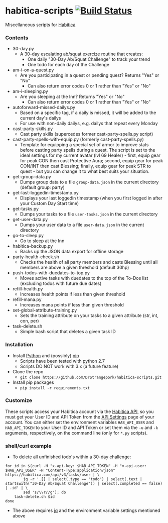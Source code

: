 # habitica-scripts [![Build Status](https://travis-ci.org/DrStrangepork/habitica-scripts.svg?branch=master)](https://travis-ci.org/DrStrangepork/habitica-scripts)
Miscellaneous scripts for [Habitica](http://habitica.com)

### Contents
- 30-day.py
    + A 30-day escalating ab/squat exercize routine that creates:
        * One daily "30-Day Ab/Squat Challenge" to track your trend
        * One todo for each day of the Challenge
- am-i-on-a-quest.py
    + Are you participating in a quest or pending quest? Returns "Yes" or "No"
        * Can also return error codes 0 or 1 rather than "Yes" or "No"
- am-i-sleeping.py
    + Are you sleeping at the Inn? Returns "Yes" or "No"
        * Can also return error codes 0 or 1 rather than "Yes" or "No"
- autoforward-missed-dailys.py
    + Based on a specific tag, if a daily is missed, it will be added to the current day's dailys
    + For use with non-daily dailys, e.g. dailys that repeat every Monday
- cast-party-skills.py
    + Cast party skills (supercedes former cast-party-spells.py script)
- cast-party-spells-with-equip.py (formerly cast-party-spells.py)
    + Template for equipping a special set of armor to improve stats before casting party spells during a quest. The script is set to the ideal settings for my current avatar (lvl 69 Healer) - first, equip gear for peak CON then cast Protective Aura; second, equip gear for peak CON/INT then cast Blessing; finally, equip gear for peak STR to quest - but you can change it to what best suits your situation.
- get-group-data.py
    + Dumps group data to a file `group-data.json` in the current directory (default group: party)
- get-last-loggedin-timestamp.py
    + Displays your last loggedin timestamp (when you first logged in after your Custom Day Start time)
- get-tasks.py
    + Dumps your tasks to a file `user-tasks.json` in the current directory
- get-user-data.py
    + Dumps your user data to a file `user-data.json` in the current directory
- go-to-sleep.py
    + Go to sleep at the Inn
- habitica-backup.py
    + Backs up the JSON data export for offline storage
- party-health-check.sh
    + Checks the health of all party members and casts Blessing until all members are above a given threshold (default 30hp)
- push-todos-with-duedates-to-top.py
    + Moves active tasks with duedates to the top of the To-Dos list (excluding todos with future due dates)
- refill-health.py
    + Increases health points if less than given threshold
- refill-mana.py
    + Increases mana points if less than given threshold
- set-global-attribute-training.py
    + Sets the training attribute on your tasks to a given attribute (str, int, con, per)
- task-delete.sh
    + Simple bash script that deletes a given task ID

### Installation
- Install [Python](https://www.python.org/downloads/) and (possibly) [pip](https://pip.pypa.io/en/stable/installing/#do-i-need-to-install-pip)
    + Scripts have been tested with python 2.7
    + Scripts DO NOT work with 3.x (a future feature)
- Clone the repo
    + `git clone https://github.com/DrStrangepork/habitica-scripts.git`
- Install pip packages
    + `pip install -r requirements.txt`

### Customize
These scripts access your Habitica account via the [Habitica API](https://habitica.com/apidoc/), so you must get your User ID and API Token from the [API Settings](https://habitica.com/#/options/settings/api) page of your account. You can either set the environment variables `HAB_API_USER` and `HAB_API_TOKEN` to your User ID and API Token or set them via the `-u` and `-k` arguments, respectively, on the command line (only for `*.py` scripts).

### shell/curl example
- To delete all unfinished todo's within a 30-day challenge:
```
for id in $(curl -H "x-api-key: $HAB_API_TOKEN" -H "x-api-user: $HAB_API_USER" -H "Content-Type:application/json" https://habitica.com/api/v3/tasks/user | \
        jq -r '.[] | select(.type == "todo") | select(.text | startswith("30-Day Ab/Squat Challenge")) | select(.completed == false) | .id' | \
        sed 's/\\r//g'); do
    task-delete.sh $id
done
```
- The above requires [jq](https://stedolan.github.io/jq/) and the environment variable settings mentioned above

<!---
### To-do
1. Create authentication scheme similar to AWS CLI (for saving API keys)
2. Add task up/down scripts
3. Add '--baseurl' argument to all
--->
